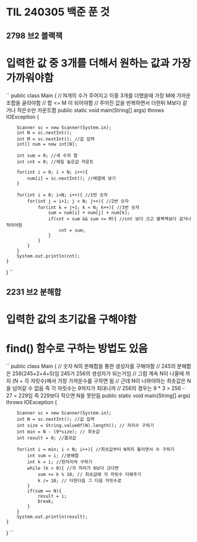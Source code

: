# TIL 240305 백준 푼 것
## 2798 브2 블랙잭
# 입력한 값 중 3개를 더해서 원하는 값과 가장 가까워야함
``
public class Main {
    // N개의 수가 주어지고 이중 3개를 더했을때 가장 M에 가까운 조합을 골라야함
    // 합 <= M 이 되어야함
    // 주어진 값을 반복하면서 더한뒤 M보다 같거나 작은수만 카운트함
    public static void main(String[] args) throws IOException {

        Scanner sc = new Scanner(System.in);
        int N = sc.nextInt();
        int M = sc.nextInt(); //값 입력
        int[] num = new int[N];

        int sum = 0; //세 수의 합
        int cnt = 0; //제일 높은값 카운트

        for(int i = 0; i < N; i++){
            num[i] = sc.nextInt(); //배열에 넣기
        }

        for(int i = 0; i<N; i++){ //1번 숫자
            for(int j = i+1; j < N; j++){ //2번 숫자
                for(int k = j+1; k < N; k++){ //3번 숫자
                    sum = num[i] + num[j] + num[k];
                    if(cnt < sum && sum <= M){ //cnt 보다 크고 블랙잭보다 같거나 작아야함
                        cnt = sum;
                    }
                }
            }
        }
        System.out.println(cnt);
    }
}
``
## 2231 브2 분해합
# 입력한 값의 초기값을 구해야함
# find() 함수로 구하는 방법도 있음 
``
public class Main {
    // 숫자 N의 분해합을 통한 생성자를 구해야함
    // 245의 분해합은 256(245+2+4+5)임 245가 256의 생성자가 되는거임
    // 그럼 계속 N이 나올때 까지 (N + 각 자릿수)해서 가장 가까운수를 구하면 됨
    // 근데 N이 나와야하는 최솟값은 N을 넘어갈 수 없음 즉 각 자릿수는 9까지가 최대니까
    // 256의 경우는 9 * 3 > 256 - 27 = 229임 즉 229보다 작으면 N을 못만듬
    public static void main(String[] args) throws IOException {

        Scanner sc = new Scanner(System.in);
        int N = sc.nextInt(); //값 입력
        int size = String.valueOf(N).length(); // 자리수 구하기
        int min = N - (9*size); // 최솟값
        int result = 0; //결과값

        for(int i = min; i < N; i++){ //최솟값부터 N까지 돌리면서 수 구하기
            int sum = i; //분해합
            int k = i; //한자리씩 구하기
            while (k > 0){ //각 자리가 0보다 크다면
                sum += k % 10; // 최솟값에 각 자릿수 더해주기
                k /= 10; // 더한다음 그 다음 자릿수로
            }
            if(sum == N){
                result = i;
                break;
            }
        }
        System.out.println(result);
    }
}
``